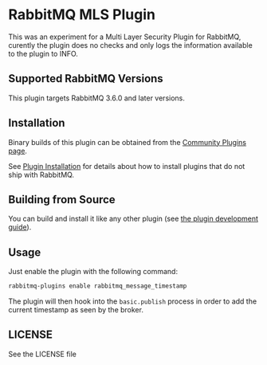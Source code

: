 # RabbitMQ MLS Plugin #

This was an experiment for a Multi Layer Security Plugin for RabbitMQ, curently the plugin does no checks and only logs the information available to the plugin to INFO.

## Supported RabbitMQ Versions ##

This plugin targets RabbitMQ 3.6.0 and later versions.

## Installation

Binary builds of this plugin can be obtained from
the [Community Plugins page](https://www.rabbitmq.com/community-plugins.html).

See [Plugin Installation](https://www.rabbitmq.com/installing-plugins.html) for details
about how to install plugins that do not ship with RabbitMQ.

## Building from Source

You can build and install it like any other plugin (see
[the plugin development guide](https://www.rabbitmq.com/plugin-development.html)).

## Usage ##

Just enable the plugin with the following command:

```bash
rabbitmq-plugins enable rabbitmq_message_timestamp
```

The plugin will then hook into the `basic.publish` process in order to
add the current timestamp as seen by the broker.

## LICENSE ##

See the LICENSE file
